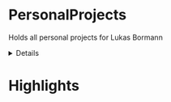 # PersonalProjects
Holds all personal projects for Lukas Bormann

<details>
<summar>Show project categories</summar>
<br>

+ [Machine learning projects](./Machine%20learning%20projects)
    
+ [Summaries and cheatsheets](./Summaries%20and%20cheatsheets)
</details>

# Highlights

